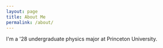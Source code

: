 ```yaml
---
layout: page
title: About Me
permalink: /about/
---
```


I'm a '28 undergraduate physics major at Princeton University.
